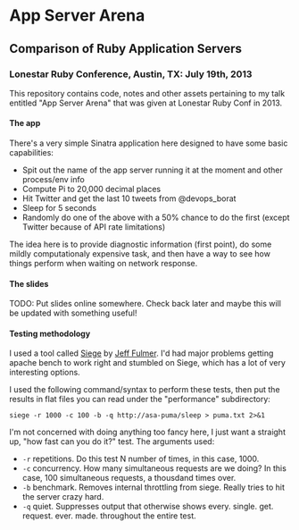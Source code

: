 # App Server Arena
## Comparison of Ruby Application Servers

### Lonestar Ruby Conference, Austin, TX: July 19th, 2013

This repository contains code, notes and other assets pertaining to my talk entitled
"App Server Arena" that was given at Lonestar Ruby Conf in 2013.

#### The app

There's a very simple Sinatra application here designed to have some basic capabilities:

* Spit out the name of the app server running it at the moment and other process/env info
* Compute Pi to 20,000 decimal places
* Hit Twitter and get the last 10 tweets from @devops_borat
* Sleep for 5 seconds
* Randomly do one of the above with a 50% chance to do the first (except Twitter because of API rate limitations)

The idea here is to provide diagnostic information (first point), do some mildly computationaly expensive task,
and then have a way to see how things perform when waiting on network response.

#### The slides

TODO: Put slides online somewhere. Check back later and maybe this will be updated with something useful!

#### Testing methodology

I used a tool called [Siege](http://www.joedog.org/siege-home/) by [Jeff Fulmer](http://www.joedog.org/author/jdfulmer/).
I'd had major problems getting apache bench to work right and stumbled on Siege, which has a lot of very interesting options.

I used the following command/syntax to perform these tests,
then put the results in flat files you can read under the "performance" subdirectory:

```
siege -r 1000 -c 100 -b -q http://asa-puma/sleep > puma.txt 2>&1
```

I'm not concerned with doing anything too fancy here, I just want a straight up, "how fast can you do it?" test.
The arguments used:

+ ```-r``` repetitions. Do this test N number of times, in this case, 1000.
+ ```-c``` concurrency. How many simultaneous requests are we doing? In this case, 100 simultaneous requests, a thousdand times over.
+ ```-b``` benchmark. Removes internal throttling from siege. Really tries to hit the server crazy hard.
+ ```-q``` quiet. Suppresses output that otherwise shows every. single. get. request. ever. made. throughout the entire test.

